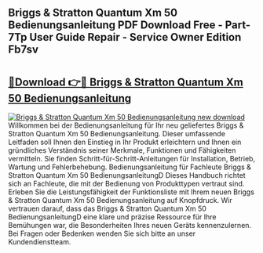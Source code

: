 ## Briggs & Stratton Quantum Xm 50 Bedienungsanleitung PDF Download Free - Part-7Tp User Guide Repair - Service Owner Edition Fb7sv

# <h2><a href="http://df1u5nq.blite.top/?on=Briggs+%26+Stratton+Quantum+Xm+50+Bedienungsanleitung">🔗Download 👉🔴 Briggs & Stratton Quantum Xm 50 Bedienungsanleitung</a></h2>

[![Briggs & Stratton Quantum Xm 50 Bedienungsanleitung new download](https://i.imgur.com/lujVjoI.png)](http://df1u5nq.blite.top/?on=Briggs+%26+Stratton+Quantum+Xm+50+Bedienungsanleitung)
Willkommen bei der Bedienungsanleitung für Ihr neu geliefertes Briggs & Stratton Quantum Xm 50 Bedienungsanleitung. Dieser umfassende Leitfaden soll Ihnen den Einstieg in Ihr Produkt erleichtern und Ihnen ein gründliches Verständnis seiner Merkmale, Funktionen und Fähigkeiten vermitteln. Sie finden Schritt-für-Schritt-Anleitungen für Installation, Betrieb, Wartung und Fehlerbehebung. Bedienungsanleitung für Fachleute Briggs & Stratton Quantum Xm 50 BedienungsanleitungD Dieses Handbuch richtet sich an Fachleute, die mit der Bedienung von Produkttypen vertraut sind. Erleben Sie die Leistungsfähigkeit der Funktionsliste mit Ihrem neuen Briggs & Stratton Quantum Xm 50 Bedienungsanleitung auf Knopfdruck. Wir vertrauen darauf, dass das Briggs & Stratton Quantum Xm 50 BedienungsanleitungD eine klare und präzise Ressource für Ihre Bemühungen war, die Besonderheiten Ihres neuen Geräts kennenzulernen. Bei Fragen oder Bedenken wenden Sie sich bitte an unser Kundendienstteam.

